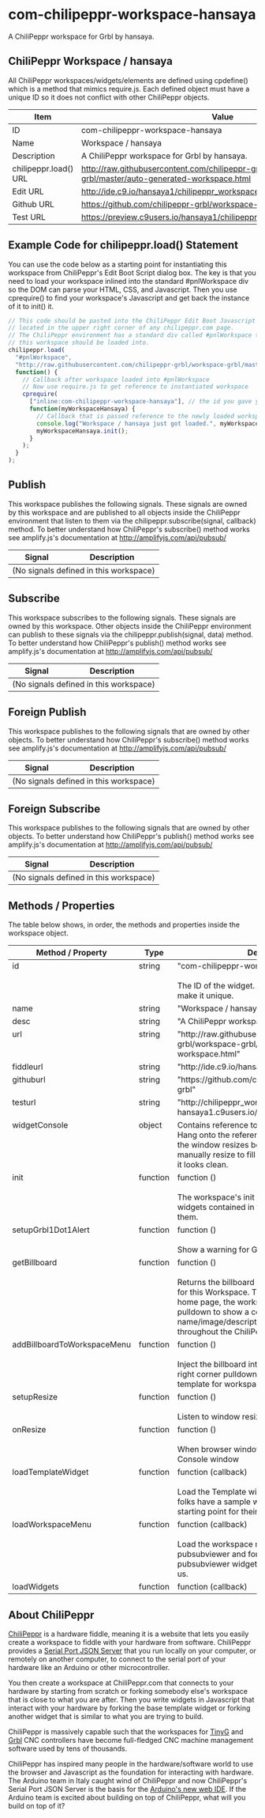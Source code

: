 # com-chilipeppr-workspace-hansaya
A ChiliPeppr workspace for Grbl by hansaya.



## ChiliPeppr Workspace / hansaya

All ChiliPeppr workspaces/widgets/elements are defined using cpdefine() which is a method
that mimics require.js. Each defined object must have a unique ID so it does
not conflict with other ChiliPeppr objects.

| Item                  | Value           |
| -------------         | ------------- | 
| ID                    | com-chilipeppr-workspace-hansaya |
| Name                  | Workspace / hansaya |
| Description           | A ChiliPeppr workspace for Grbl by hansaya. |
| chilipeppr.load() URL | http://raw.githubusercontent.com/chilipeppr-grbl/workspace-grbl/master/auto-generated-workspace.html |
| Edit URL              | http://ide.c9.io/hansaya1/chilipeppr_workspace |
| Github URL            | https://github.com/chilipeppr-grbl/workspace-grbl |
| Test URL              | https://preview.c9users.io/hansaya1/chilipeppr_workspace/workspace.html |

## Example Code for chilipeppr.load() Statement

You can use the code below as a starting point for instantiating this workspace 
from ChiliPeppr's Edit Boot Script dialog box. The key is that you need to load 
your workspace inlined into the standard #pnlWorkspace div so the DOM can parse your HTML, CSS, and 
Javascript. Then you use cprequire() to find your workspace's Javascript and get 
back the instance of it to init() it.

```javascript
// This code should be pasted into the ChiliPeppr Edit Boot Javascript dialog box
// located in the upper right corner of any chilipeppr.com page.
// The ChiliPeppr environment has a standard div called #pnlWorkspace that
// this workspace should be loaded into.
chilipeppr.load(
  "#pnlWorkspace",
  "http://raw.githubusercontent.com/chilipeppr-grbl/workspace-grbl/master/auto-generated-workspace.html",
  function() {
    // Callback after workspace loaded into #pnlWorkspace
    // Now use require.js to get reference to instantiated workspace
    cprequire(
      ["inline:com-chilipeppr-workspace-hansaya"], // the id you gave your workspace
      function(myWorkspaceHansaya) {
        // Callback that is passed reference to the newly loaded workspace
        console.log("Workspace / hansaya just got loaded.", myWorkspaceHansaya);
        myWorkspaceHansaya.init();
      }
    );
  }
);

```

## Publish

This workspace publishes the following signals. These signals are owned by this workspace and are published to 
all objects inside the ChiliPeppr environment that listen to them via the 
chilipeppr.subscribe(signal, callback) method. 
To better understand how ChiliPeppr's subscribe() method works see amplify.js's documentation at http://amplifyjs.com/api/pubsub/

  <table id="com-chilipeppr-elem-pubsubviewer-pub" class="table table-bordered table-striped">
      <thead>
          <tr>
              <th style="">Signal</th>
              <th style="">Description</th>
          </tr>
      </thead>
      <tbody>
      <tr><td colspan="2">(No signals defined in this workspace)</td></tr>    
      </tbody>
  </table>

## Subscribe

This workspace subscribes to the following signals. These signals are owned by this workspace. 
Other objects inside the ChiliPeppr environment can publish to these signals via the chilipeppr.publish(signal, data) method. 
To better understand how ChiliPeppr's publish() method works see amplify.js's documentation at http://amplifyjs.com/api/pubsub/

  <table id="com-chilipeppr-elem-pubsubviewer-sub" class="table table-bordered table-striped">
      <thead>
          <tr>
              <th style="">Signal</th>
              <th style="">Description</th>
          </tr>
      </thead>
      <tbody>
      <tr><td colspan="2">(No signals defined in this workspace)</td></tr>    
      </tbody>
  </table>

## Foreign Publish

This workspace publishes to the following signals that are owned by other objects. 
To better understand how ChiliPeppr's subscribe() method works see amplify.js's documentation at http://amplifyjs.com/api/pubsub/

  <table id="com-chilipeppr-elem-pubsubviewer-foreignpub" class="table table-bordered table-striped">
      <thead>
          <tr>
              <th style="">Signal</th>
              <th style="">Description</th>
          </tr>
      </thead>
      <tbody>
      <tr><td colspan="2">(No signals defined in this workspace)</td></tr>    
      </tbody>
  </table>

## Foreign Subscribe

This workspace publishes to the following signals that are owned by other objects.
To better understand how ChiliPeppr's publish() method works see amplify.js's documentation at http://amplifyjs.com/api/pubsub/

  <table id="com-chilipeppr-elem-pubsubviewer-foreignsub" class="table table-bordered table-striped">
      <thead>
          <tr>
              <th style="">Signal</th>
              <th style="">Description</th>
          </tr>
      </thead>
      <tbody>
      <tr><td colspan="2">(No signals defined in this workspace)</td></tr>    
      </tbody>
  </table>

## Methods / Properties

The table below shows, in order, the methods and properties inside the workspace object.

  <table id="com-chilipeppr-elem-methodsprops" class="table table-bordered table-striped">
      <thead>
          <tr>
              <th style="">Method / Property</th>
              <th>Type</th>
              <th style="">Description</th>
          </tr>
      </thead>
      <tbody>
      <tr valign="top"><td>id</td><td>string</td><td>"com-chilipeppr-workspace-hansaya"<br><br>The ID of the widget. You must define this and make it unique.</td></tr><tr valign="top"><td>name</td><td>string</td><td>"Workspace / hansaya"</td></tr><tr valign="top"><td>desc</td><td>string</td><td>"A ChiliPeppr workspace for Grbl by hansaya."</td></tr><tr valign="top"><td>url</td><td>string</td><td>"http://raw.githubusercontent.com/chilipeppr-grbl/workspace-grbl/master/auto-generated-workspace.html"</td></tr><tr valign="top"><td>fiddleurl</td><td>string</td><td>"http://ide.c9.io/hansaya1/chilipeppr_workspace"</td></tr><tr valign="top"><td>githuburl</td><td>string</td><td>"https://github.com/chilipeppr-grbl/workspace-grbl"</td></tr><tr valign="top"><td>testurl</td><td>string</td><td>"http://chilipeppr_workspace-hansaya1.c9users.io/workspace.html"</td></tr><tr valign="top"><td>widgetConsole</td><td>object</td><td>Contains reference to the Console widget object. Hang onto the reference
so we can resize it when the window resizes because we want it to manually
resize to fill the height of the browser so it looks clean.</td></tr><tr valign="top"><td>init</td><td>function</td><td>function () <br><br>The workspace's init method. It loads the all the widgets contained in the workspace
and inits them.</td></tr><tr valign="top"><td>setupGrbl1Dot1Alert</td><td>function</td><td>function () <br><br>Show a warning for Grbl 1.1 users.</td></tr><tr valign="top"><td>getBillboard</td><td>function</td><td>function () <br><br>Returns the billboard HTML, CSS, and Javascript for this Workspace. The billboard
is used by the home page, the workspace picker, and the fork pulldown to show a
consistent name/image/description tag for the workspace throughout the ChiliPeppr ecosystem.</td></tr><tr valign="top"><td>addBillboardToWorkspaceMenu</td><td>function</td><td>function () <br><br>Inject the billboard into the Workspace upper right corner pulldown which
follows the standard template for workspace pulldown menus.</td></tr><tr valign="top"><td>setupResize</td><td>function</td><td>function () <br><br>Listen to window resize event.</td></tr><tr valign="top"><td>onResize</td><td>function</td><td>function () <br><br>When browser window resizes, forcibly resize the Console window</td></tr><tr valign="top"><td>loadTemplateWidget</td><td>function</td><td>function (callback) <br><br>Load the Template widget via chilipeppr.load() so folks have a sample
widget they can fork as a starting point for their own.</td></tr><tr valign="top"><td>loadWorkspaceMenu</td><td>function</td><td>function (callback) <br><br>Load the workspace menu and show the pubsubviewer and fork links using
our pubsubviewer widget that makes those links for us.</td></tr><tr valign="top"><td>loadWidgets</td><td>function</td><td>function (callback) </td></tr>
      </tbody>
  </table>


## About ChiliPeppr

[ChiliPeppr](http://chilipeppr.com) is a hardware fiddle, meaning it is a 
website that lets you easily
create a workspace to fiddle with your hardware from software. ChiliPeppr provides
a [Serial Port JSON Server](https://github.com/johnlauer/serial-port-json-server) 
that you run locally on your computer, or remotely on another computer, to connect to 
the serial port of your hardware like an Arduino or other microcontroller.

You then create a workspace at ChiliPeppr.com that connects to your hardware 
by starting from scratch or forking somebody else's
workspace that is close to what you are after. Then you write widgets in
Javascript that interact with your hardware by forking the base template 
widget or forking another widget that
is similar to what you are trying to build.

ChiliPeppr is massively capable such that the workspaces for 
[TinyG](http://chilipeppr.com/tinyg) and [Grbl](http://chilipeppr.com/grbl) CNC 
controllers have become full-fledged CNC machine management software used by
tens of thousands.

ChiliPeppr has inspired many people in the hardware/software world to use the
browser and Javascript as the foundation for interacting with hardware. The
Arduino team in Italy caught wind of ChiliPeppr and now
ChiliPeppr's Serial Port JSON Server is the basis for the 
[Arduino's new web IDE](https://create.arduino.cc/). If the Arduino team is excited about building on top
of ChiliPeppr, what
will you build on top of it?

